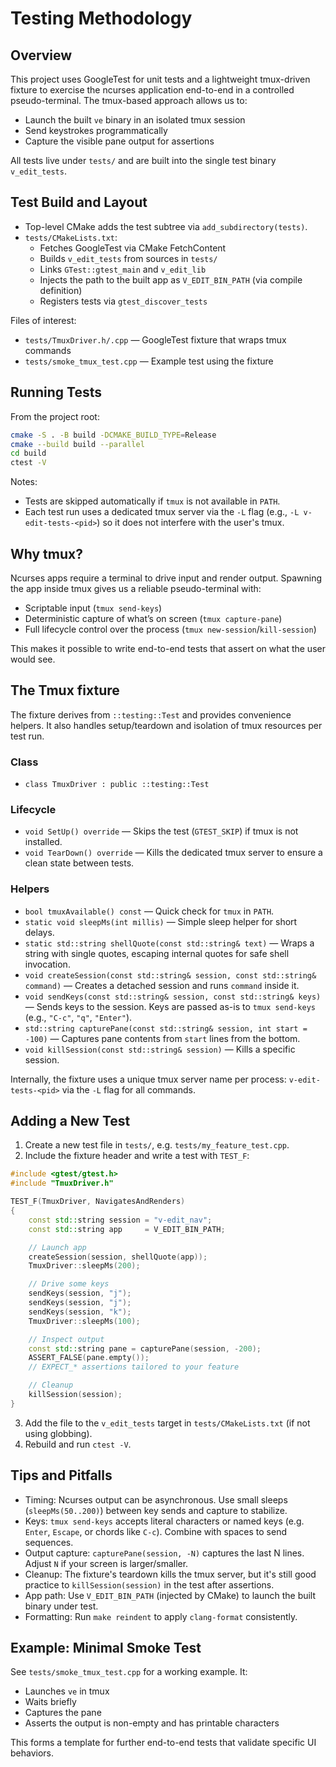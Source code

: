 # Testing Methodology

## Overview

This project uses GoogleTest for unit tests and a lightweight tmux-driven fixture to exercise the ncurses application end-to-end in a controlled pseudo-terminal. The tmux-based approach allows us to:
- Launch the built `ve` binary in an isolated tmux session
- Send keystrokes programmatically
- Capture the visible pane output for assertions

All tests live under `tests/` and are built into the single test binary `v_edit_tests`.

## Test Build and Layout

- Top-level CMake adds the test subtree via `add_subdirectory(tests)`.
- `tests/CMakeLists.txt`:
  - Fetches GoogleTest via CMake FetchContent
  - Builds `v_edit_tests` from sources in `tests/`
  - Links `GTest::gtest_main` and `v_edit_lib`
  - Injects the path to the built app as `V_EDIT_BIN_PATH` (via compile definition)
  - Registers tests via `gtest_discover_tests`

Files of interest:
- `tests/TmuxDriver.h/.cpp` — GoogleTest fixture that wraps tmux commands
- `tests/smoke_tmux_test.cpp` — Example test using the fixture

## Running Tests

From the project root:
```bash
cmake -S . -B build -DCMAKE_BUILD_TYPE=Release
cmake --build build --parallel
cd build
ctest -V
```
Notes:
- Tests are skipped automatically if `tmux` is not available in `PATH`.
- Each test run uses a dedicated tmux server via the `-L` flag (e.g., `-L v-edit-tests-<pid>`) so it does not interfere with the user's tmux.

## Why tmux?

Ncurses apps require a terminal to drive input and render output. Spawning the app inside tmux gives us a reliable pseudo-terminal with:
- Scriptable input (`tmux send-keys`)
- Deterministic capture of what’s on screen (`tmux capture-pane`)
- Full lifecycle control over the process (`tmux new-session`/`kill-session`)

This makes it possible to write end-to-end tests that assert on what the user would see.

## The Tmux fixture

The fixture derives from `::testing::Test` and provides convenience helpers. It also handles setup/teardown and isolation of tmux resources per test run.

### Class
- `class TmuxDriver : public ::testing::Test`

### Lifecycle
- `void SetUp() override` — Skips the test (`GTEST_SKIP`) if tmux is not installed.
- `void TearDown() override` — Kills the dedicated tmux server to ensure a clean state between tests.

### Helpers
- `bool tmuxAvailable() const` — Quick check for `tmux` in `PATH`.
- `static void sleepMs(int millis)` — Simple sleep helper for short delays.
- `static std::string shellQuote(const std::string& text)` — Wraps a string with single quotes, escaping internal quotes for safe shell invocation.
- `void createSession(const std::string& session, const std::string& command)` — Creates a detached session and runs `command` inside it.
- `void sendKeys(const std::string& session, const std::string& keys)` — Sends keys to the session. Keys are passed as-is to `tmux send-keys` (e.g., `"C-c"`, `"q"`, `"Enter"`).
- `std::string capturePane(const std::string& session, int start = -100)` — Captures pane contents from `start` lines from the bottom.
- `void killSession(const std::string& session)` — Kills a specific session.

Internally, the fixture uses a unique tmux server name per process: `v-edit-tests-<pid>` via the `-L` flag for all commands.

## Adding a New Test

1) Create a new test file in `tests/`, e.g. `tests/my_feature_test.cpp`.
2) Include the fixture header and write a test with `TEST_F`:
```cpp
#include <gtest/gtest.h>
#include "TmuxDriver.h"

TEST_F(TmuxDriver, NavigatesAndRenders)
{
    const std::string session = "v-edit_nav";
    const std::string app     = V_EDIT_BIN_PATH;

    // Launch app
    createSession(session, shellQuote(app));
    TmuxDriver::sleepMs(200);

    // Drive some keys
    sendKeys(session, "j");
    sendKeys(session, "j");
    sendKeys(session, "k");
    TmuxDriver::sleepMs(100);

    // Inspect output
    const std::string pane = capturePane(session, -200);
    ASSERT_FALSE(pane.empty());
    // EXPECT_* assertions tailored to your feature

    // Cleanup
    killSession(session);
}
```
3) Add the file to the `v_edit_tests` target in `tests/CMakeLists.txt` (if not using globbing).
4) Rebuild and run `ctest -V`.

## Tips and Pitfalls

- Timing: Ncurses output can be asynchronous. Use small sleeps (`sleepMs(50..200)`) between key sends and capture to stabilize.
- Keys: `tmux send-keys` accepts literal characters or named keys (e.g. `Enter`, `Escape`, or chords like `C-c`). Combine with spaces to send sequences.
- Output capture: `capturePane(session, -N)` captures the last N lines. Adjust `N` if your screen is larger/smaller.
- Cleanup: The fixture's teardown kills the tmux server, but it's still good practice to `killSession(session)` in the test after assertions.
- App path: Use `V_EDIT_BIN_PATH` (injected by CMake) to launch the built binary under test.
- Formatting: Run `make reindent` to apply `clang-format` consistently.

## Example: Minimal Smoke Test

See `tests/smoke_tmux_test.cpp` for a working example. It:
- Launches `ve` in tmux
- Waits briefly
- Captures the pane
- Asserts the output is non-empty and has printable characters

This forms a template for further end-to-end tests that validate specific UI behaviors.
